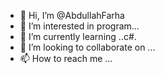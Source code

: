 - 👋 Hi, I’m @AbdullahFarha
- 👀 I’m interested in program...
- 🌱 I’m currently learning ..c#.
- 💞️ I’m looking to collaborate on ...
- 📫 How to reach me ...

<!---
AbdullahFarha/AbdullahFarha is a ✨ special ✨ repository because its `README.md` (this file) appears on your GitHub profile.
You can click the Preview link to take a look at your changes.
--->

